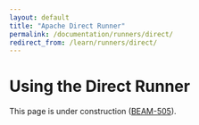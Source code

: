 ```yaml
---
layout: default
title: "Apache Direct Runner"
permalink: /documentation/runners/direct/
redirect_from: /learn/runners/direct/
---
```

# Using the Direct Runner

This page is under construction ([BEAM-505](https://issues.apache.org/jira/browse/BEAM-505)).
